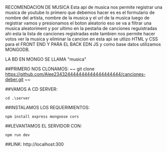 RECOMENDACION DE MUSICA Esta api de musica nos permite registrar una musica de youtube lo primero que debemos hacer es es el formulario de nombre del artista, nombre de la musica y el url de la musica luego de registrar vamos y presionamos el boton aleatorio eso se va a filtrar una musica aleatoriment y por ultimo en la pestaña de canciones reguistradas ahi esta la lista de canciones registradas este tambien nos permite hacer votos ver la musica y eliminar la cancion en esta api se utlizo HTML y CSS para el FRONT END Y PARA EL BACK EDN JS y como base datos utilizamos MONGODB.

LA BD EN MONGO SE LLAMA "musica"

##PRIMERO NOS CLONAMOS: ~~ git clone https://github.com/Alee234324444444444444444444/canciones-deber.git ~~

##VAMOS A CD SERVER:
~~~
cd .\server
~~~

##INSTALAMOS LOS REQUERIMIENTOS:
~~~
npm install express mongoose cors
~~~

##LEVANTAMOS EL SERVIDOR CON:
~~~ 
npm run dev
~~~

##LINK: http://localhost:300
